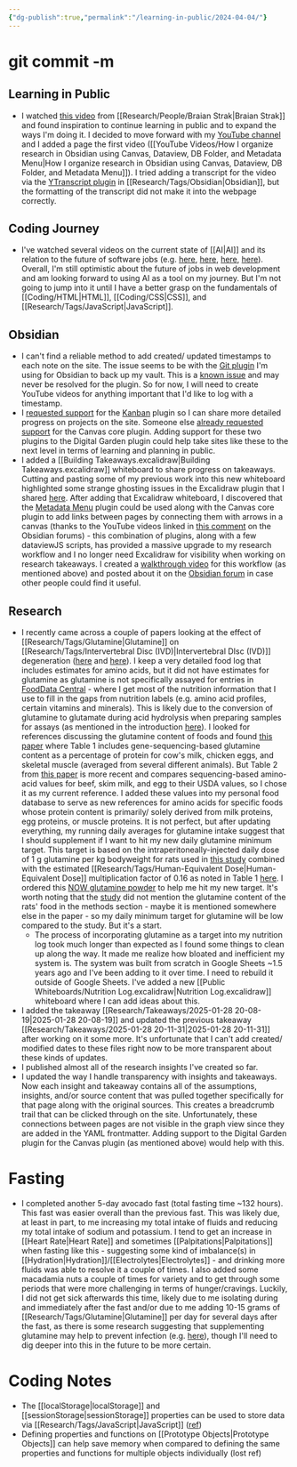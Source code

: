 ```yaml
---
{"dg-publish":true,"permalink":"/learning-in-public/2024-04-04/"}
---
```


# git commit -m
## Learning in Public
- I watched [this video](https://www.youtube.com/watch?v=AolcIEcHeDE) from [[Research/People/Braian Strak\|Braian Strak]] and found inspiration to continue learning in public and to expand the ways I'm doing it. I decided to move forward with my [YouTube channel](https://www.youtube.com/@ZachsLearningJourney) and I added a page the first video ([[YouTube Videos/How I organize research in Obsidian using Canvas, Dataview, DB Folder, and Metadata Menu\|How I organize research in Obsidian using Canvas, Dataview, DB Folder, and Metadata Menu]]). I tried adding a transcript for the video via the [YTranscript plugin](https://github.com/lstrzepek/obsidian-yt-transcript) in [[Research/Tags/Obsidian\|Obsidian]], but the formatting of the transcript did not make it into the webpage correctly.
## Coding Journey
- I've watched several videos on the current state of [[AI\|AI]] and its relation to the future of software jobs (e.g. [here](https://www.youtube.com/watch?v=vEd-LqBCONg), [here](https://www.youtube.com/watch?v=m8VSYcLqaLQ), [here](https://www.youtube.com/watch?v=iaPEgOnRe0E), [here](https://www.youtube.com/watch?v=UqYSaAuKwjU)). Overall, I'm still optimistic about the future of jobs in web development and am looking forward to using AI as a tool on my journey. But I'm not going to jump into it until I have a better grasp on the fundamentals of [[Coding/HTML\|HTML]], [[Coding/CSS\|CSS]], and [[Research/Tags/JavaScript\|JavaScript]].
## Obsidian
- I can't find a reliable method to add created/ updated timestamps to each note on the site. The issue seems to be with the [Git plugin](https://github.com/denolehov/obsidian-git) I'm using for Obsidian to back up my vault. This is a [known issue](https://github.com/denolehov/obsidian-git/issues/640) and may never be resolved for the plugin. So for now, I will need to create YouTube videos for anything important that I'd like to log with a timestamp.
- I [requested support](https://github.com/oleeskild/obsidian-digital-garden/issues/572) for the [Kanban](https://github.com/mgmeyers/obsidian-kanban) plugin so I can share more detailed progress on projects on the site. Someone else [already requested support](https://github.com/oleeskild/obsidian-digital-garden/issues/279) for the Canvas core plugin. Adding support for these two plugins to the Digital Garden plugin could help take sites like these to the next level in terms of learning and planning in public.
- I added a [[Building Takeaways.excalidraw\|Building Takeaways.excalidraw]] whiteboard to share progress on takeaways. Cutting and pasting some of my previous work into this new whiteboard highlighted some strange ghosting issues in the Excalidraw plugin that I shared [here](https://github.com/zsviczian/obsidian-excalidraw-plugin/issues/1662). After adding that Excalidraw whiteboard, I discovered that the [Metadata Menu](https://github.com/mdelobelle/metadatamenu) plugin could be used along with the Canvas core plugin to add links between pages by connecting them with arrows in a canvas (thanks to the YouTube videos linked in [this comment](https://forum.obsidian.md/t/is-this-possible-in-obsidian/67871/2?u=fliph19switch) on the Obsidian forums) - this combination of plugins, along with a few dataviewJS scripts, has provided a massive upgrade to my research workflow and I no longer need Excalidraw for visibility when working on research takeaways. I created a [walkthrough video](https://youtu.be/j2_qc-vxCNY?si=i5VCpuK9XsaBhybZ) for this workflow (as mentioned above) and posted about it on the [Obsidian forum](https://forum.obsidian.md/t/organizing-research-by-creating-traceable-links-in-the-canvas/79711) in case other people could find it useful.
## Research
- I recently came across a couple of papers looking at the effect of [[Research/Tags/Glutamine\|Glutamine]] on [[Research/Tags/Intervertebral Disc (IVD)\|Intervertebral DIsc (IVD)]] degeneration ([here](https://www.liebertpub.com/doi/10.1089/ars.2023.0384) and [here](https://www.nature.com/articles/s42003-024-06000-3)). I keep a very detailed food log that includes estimates for amino acids, but it did not have estimates for glutamine as glutamine is not specifically assayed for entries in [FoodData Central](https://fdc.nal.usda.gov/index.html) - where I get most of the nutrition information that I use to fill in the gaps from nutrition labels (e.g. amino acid profiles, certain vitamins and minerals). This is likely due to the conversion of glutamine to glutamate during acid hydrolysis when preparing samples for assays (as mentioned in the introduction [here](https://www.ncbi.nlm.nih.gov/pmc/articles/PMC3249386/)). I looked for references discussing the glutamine content of foods and found [this paper](https://academic.oup.com/nutritionreviews/article-abstract/48/8/297/1830646?redirectedFrom=fulltext) where Table 1 includes gene-sequencing-based glutamine content as a percentage of protein for cow's milk, chicken eggs, and skeletal muscle (averaged from several different animals). But Table 2 from [this paper](https://www.ncbi.nlm.nih.gov/pmc/articles/PMC3249386/) is more recent and compares sequencing-based amino-acid values for beef, skim milk, and egg to their USDA values, so I chose it as my current reference. I added these values into my personal food database to serve as new references for amino acids for specific foods whose protein content is primarily/ solely derived from milk proteins, egg proteins, or muscle proteins. It is not perfect, but after updating everything, my running daily averages for glutamine intake suggest that I should supplement if I want to hit my new daily glutamine minimum target. This target is based on the intraperitoneally-injected daily dose of 1 g glutamine per kg bodyweight for rats used in [this study](https://www.nature.com/articles/s42003-024-06000-3) combined with the estimated [[Research/Tags/Human-Equivalent Dose\|Human-Equivalent Dose]] multiplication factor of 0.16 as noted in Table 1 [here](https://www.fda.gov/regulatory-information/search-fda-guidance-documents/estimating-maximum-safe-starting-dose-initial-clinical-trials-therapeutics-adult-healthy-volunteers). I ordered this [NOW glutamine powder](https://www.amazon.com/gp/product/B00024CSPY/ref=ppx_yo_dt_b_asin_title_o00_s00?ie=UTF8&psc=1) to help me hit my new target. It's worth noting that the [study](https://www.nature.com/articles/s42003-024-06000-3) did not mention the glutamine content of the rats' food in the methods section - maybe it is mentioned somewhere else in the paper - so my daily minimum target for glutamine will be low compared to the study. But it's a start.
	- The process of incorporating glutamine as a target into my nutrition log took much longer than expected as I found some things to clean up along the way. It made me realize how bloated and inefficient my system is. The system was built from scratch in Google Sheets ~1.5 years ago and I've been adding to it over time. I need to rebuild it outside of Google Sheets. I've added a new [[Public Whiteboards/Nutrition Log.excalidraw\|Nutrition Log.excalidraw]] whiteboard where I can add ideas about this.
- I added the takeaway [[Research/Takeaways/2025-01-28 20-08-19\|2025-01-28 20-08-19]] and updated the previous takeaway [[Research/Takeaways/2025-01-28 20-11-31\|2025-01-28 20-11-31]] after working on it some more. It's unfortunate that I can't add created/ modified dates to these files right now to be more transparent about these kinds of updates.
- I published almost all of the research insights I've created so far.
- I updated the way I handle transparency with insights and takeaways. Now each insight and takeaway contains all of the assumptions, insights, and/or source content that was pulled together specifically for that page along with the original sources. This creates a breadcrumb trail that can be clicked through on the site. Unfortunately, these connections between pages are not visible in the graph view since they are added in the YAML frontmatter. Adding support to the Digital Garden plugin for the Canvas plugin (as mentioned above) would help with this.
# Fasting
- I completed another 5-day avocado fast (total fasting time ~132 hours). This fast was easier overall than the previous fast. This was likely due, at least in part, to me increasing my total intake of fluids and reducing my total intake of sodium and potassium. I tend to get an increase in [[Heart Rate\|Heart Rate]] and sometimes [[Palpitations\|Palpitations]] when fasting like this - suggesting some kind of imbalance(s) in [[Hydration\|Hydration]]/[[Electrolytes\|Electrolytes]] - and drinking more fluids was able to resolve it a couple of times. I also added some macadamia nuts a couple of times for variety and to get through some periods that were more challenging in terms of hunger/cravings. Luckily, I did not get sick afterwards this time, likely due to me isolating during and immediately after the fast and/or due to me adding 10-15 grams of [[Research/Tags/Glutamine\|Glutamine]] per day for several days after the fast, as there is some research suggesting that supplementing glutamine may help to prevent infection (e.g. [here](https://pubmed.ncbi.nlm.nih.gov/9737282/)), though I'll need to dig deeper into this in the future to be more certain.
# Coding Notes
- The [[localStorage\|localStorage]] and [[sessionStorage\|sessionStorage]] properties can be used to store data via [[Research/Tags/JavaScript\|JavaScript]] ([ref](https://developer.mozilla.org/en-US/docs/Web/API/Window/localStorage))
- Defining properties and functions on [[Prototype Objects\|Prototype Objects]] can help save memory when compared to defining the same properties and functions for multiple objects individually (lost ref)